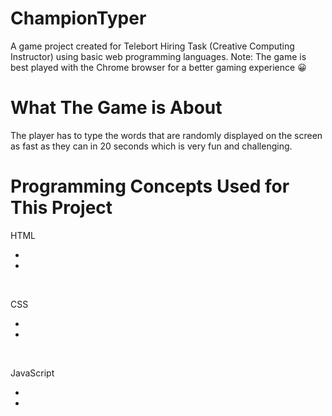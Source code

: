 # ChampionTyper
<p>A game project created for Telebort Hiring Task (Creative Computing Instructor) using basic web programming languages. Note: The game is best played with the Chrome browser for a better gaming experience &#128512;</p>

# What The Game is About
<p>The player has to type the words that are randomly displayed on the screen as fast as they can in 20 seconds which is very fun and challenging.</p>

# Programming Concepts Used for This Project
HTML 
<br/>
<ul>
  <li></li>
  <li></li>
</ul> 
<br/>

CSS <br/>
<ul>
  <li></li>
  <li></li>
</ul> 
<br/>

JavaScript <br/>
<ul>
  <li></li>
  <li></li>
</ul> 
<br/>
